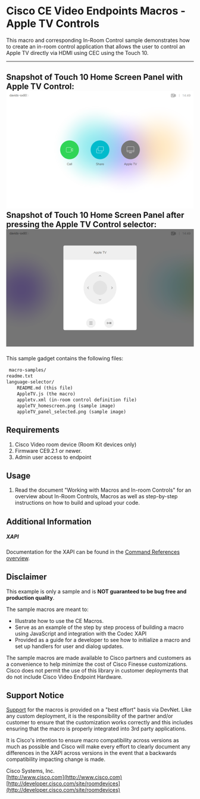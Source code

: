 # Cisco CE Video Endpoints Macros - Apple TV Controls
This macro and corresponding In-Room Control sample demonstrates how to create an in-room control application that allows the user to control an Apple TV directly via HDMI using CEC using the Touch 10.

---
Snapshot of Touch 10 Home Screen Panel with Apple TV Control:
![Sample In-Room Control Screenshot](appleTV_homescreen.png)
Snapshot of Touch 10 Home Screen Panel after pressing the Apple TV Control selector:
![Sample In-Room Control Screenshot](appleTV_panel_selected.png)
---


This sample gadget contains the following files:

     macro-samples/
	readme.txt
	language-selector/
		README.md (this file)
		AppleTV.js (the macro)
		appletv.xml (in-room control definition file)
		appleTV_homescreen.png (sample image)
		appleTV_panel_selected.png (sample image)


## Requirements
1. Cisco Video room device (Room Kit devices only)
2. Firmware CE9.2.1 or newer.
3. Admin user access to endpoint

## Usage
1. Read the document "Working with Macros and In-room Controls" for an overview about In-Room Controls, Macros as well as step-by-step instructions on how to build and upload your code.

## Additional Information
##### XAPI
Documentation for the XAPI can be found in the [Command References overview](https://www.cisco.com/c/en/us/support/collaboration-endpoints/telepresence-quick-set-series/products-command-reference-list.html).

## Disclaimer
This example is only a sample and is **NOT guaranteed to be bug free and production quality**.

The sample macros are meant to:
- Illustrate how to use the CE Macros.
- Serve as an example of the step by step process of building a macro using JavaScript and integration with the Codec XAPI
- Provided as a guide for a developer to see how to initialize a macro and set up handlers for user and dialog updates.

The sample macros are made available to Cisco partners and customers as a convenience to help minimize the cost of Cisco Finesse customizations. Cisco does not permit the use of this library in customer deployments that do not include Cisco Video Endpoint Hardware.

## Support Notice
[Support](http://developer.cisco.com/site/devnet/support) for the macros is provided on a "best effort" basis via DevNet. Like any custom deployment, it is the responsibility of the partner and/or customer to ensure that the customization works correctly and this includes ensuring that the macro is properly integrated into 3rd party applications.

It is Cisco's intention to ensure macro compatibility across versions as much as possible and Cisco will make every effort to clearly document any differences in the XAPI across versions in the event that a backwards compatibility impacting change is made.

Cisco Systems, Inc.<br>
[http://www.cisco.com](http://www.cisco.com)<br>
[http://developer.cisco.com/site/roomdevices](http://developer.cisco.com/site/roomdevices)